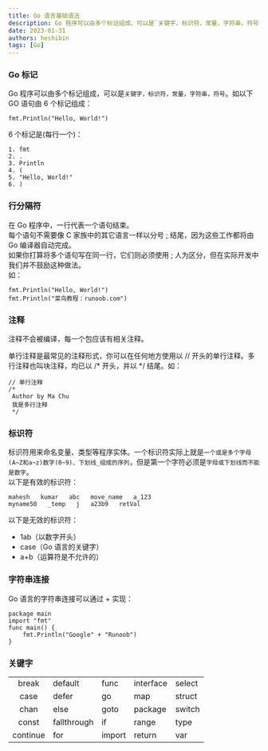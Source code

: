 ```yaml
---
title: Go 语言基础语法
description: Go 程序可以由多个标记组成，可以是`关键字，标识符，常量，字符串，符号`。如以下 GO 语句由 6 个标记组成
date: 2023-01-31
authors: heshibin
tags: [Go]
---
```


### Go 标记
Go 程序可以由多个标记组成，可以是`关键字，标识符，常量，字符串，符号`。如以下 GO 语句由 6 个标记组成：
```
fmt.Println("Hello, World!")
```
6 个标记是(每行一个)：  
```
1. fmt
2. .
3. Println
4. (
5. "Hello, World!"
6. )
```

### 行分隔符
在 Go 程序中，一行代表一个语句结束。  
每个语句不需要像 C 家族中的其它语言一样以分号 ; 结尾，因为这些工作都将由 Go 编译器自动完成。  
如果你打算将多个语句写在同一行，它们则必须使用 ; 人为区分，但在实际开发中我们并不鼓励这种做法。  
如：  
```
fmt.Println("Hello, World!")
fmt.Println("菜鸟教程：runoob.com")
```

### 注释
注释不会被编译，每一个包应该有相关注释。

单行注释是最常见的注释形式，你可以在任何地方使用以 // 开头的单行注释。多行注释也叫块注释，均已以 /* 开头，并以 */ 结尾。如：
```
// 单行注释
/*
 Author by Ma Chu
 我是多行注释
 */
```

### 标识符
标识符用来命名变量、类型等程序实体。一个标识符实际上就是`一个或是多个字母(A~Z和a~z)数字(0~9)、下划线_组成的序列`，但是第一个字符必须是`字母或下划线而不能是数字`。  
以下是有效的标识符：
```
mahesh   kumar   abc   move_name   a_123
myname50   _temp   j   a23b9   retVal
```
以下是无效的标识符：  
  - 1ab（以数字开头）
  - case（Go 语言的关键字）
  - a+b（运算符是不允许的）

### 字符串连接
Go 语言的字符串连接可以通过 + 实现：  
```
package main
import "fmt"
func main() {
    fmt.Println("Google" + "Runoob")
}
```

### 关键字

|          |             |        |           |        |
| :------: | ----------- | ------ | --------- | ------ |
|  break   | default     | func   | interface | select |
|   case   | defer       | go     | map       | struct |
|   chan   | else        | goto   | package   | switch |
|  const   | fallthrough | if     | range     | type   |
| continue | for         | import | return    | var    |